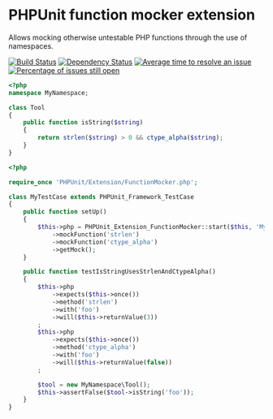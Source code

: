 # PHPUnit function mocker extension

Allows mocking otherwise untestable PHP functions through the use of namespaces.

[![Build Status](https://secure.travis-ci.org/lstrojny/phpunit-function-mocker.svg)](http://travis-ci.org/lstrojny/phpunit-function-mocker) [![Dependency Status](https://www.versioneye.com/user/projects/523ed7fc632bac1b0b00b278/badge.png)](https://www.versioneye.com/user/projects/523ed7fc632bac1b0b00b278) [![Average time to resolve an issue](http://isitmaintained.com/badge/resolution/lstrojny/phpunit-function-mocker.svg)](http://isitmaintained.com/project/lstrojny/phpunit-function-mocker "Average time to resolve an issue") [![Percentage of issues still open](http://isitmaintained.com/badge/open/lstrojny/phpunit-function-mocker.svg)](http://isitmaintained.com/project/lstrojny/phpunit-function-mocker "Percentage of issues still open")

```php
<?php
namespace MyNamespace;

class Tool
{
    public function isString($string)
    {
        return strlen($string) > 0 && ctype_alpha($string);
    }
}
```

```php
<?php

require_once 'PHPUnit/Extension/FunctionMocker.php';

class MyTestCase extends PHPUnit_Framework_TestCase
{
    public function setUp()
    {
        $this->php = PHPUnit_Extension_FunctionMocker::start($this, 'MyNamespace')
            ->mockFunction('strlen')
            ->mockFunction('ctype_alpha')
            ->getMock();
    }

    public function testIsStringUsesStrlenAndCtypeAlpha()
    {
        $this->php
            ->expects($this->once())
            ->method('strlen')
            ->with('foo')
            ->will($this->returnValue(3))
        ;
        $this->php
            ->expects($this->once())
            ->method('ctype_alpha')
            ->with('foo')
            ->will($this->returnValue(false))
        ;

        $tool = new MyNamespace\Tool();
        $this->assertFalse($tool->isString('foo'));
    }
}
```

